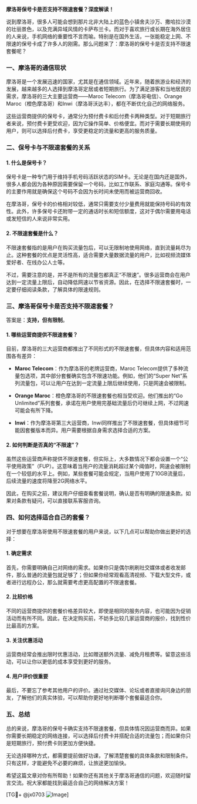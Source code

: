 **摩洛哥保号卡是否支持不限速套餐？深度解读！**

说到摩洛哥，很多人可能会想到那片北非大陆上的蓝色小镇舍夫沙万、撒哈拉沙漠的壮丽景色，以及充满异域风情的卡萨布兰卡。而对于喜欢旅行或长期在海外居住的人来说，手机网络的重要性不言而喻。特别是在国外生活，一张能稳定上网、不限速的保号卡成了许多人的刚需。那么问题来了：摩洛哥的保号卡是否支持不限速套餐呢？

### 一、摩洛哥的通信现状

摩洛哥是一个发展迅速的国家，尤其是在通信领域。近年来，随着旅游业和经济的发展，越来越多的人选择到摩洛哥定居或者短期旅行。为了满足游客和当地居民的需求，摩洛哥的三大主要运营商——Maroc Telecom（摩洛哥电信）、Orange Maroc（橙色摩洛哥）和Inwi（摩洛哥沃达丰），都在不断优化自己的网络服务。

这些运营商提供的保号卡，通常分为预付费卡和后付费卡两种类型。对于短期旅行者来说，预付费卡更受欢迎，因为它操作简单、价格便宜。而对于需要长期使用的用户，则可以选择后付费卡，享受更稳定的流量和更高的服务质量。

### 二、保号卡与不限速套餐的关系

#### 1. 什么是保号卡？
保号卡是一种专门用于维持手机号码活跃状态的SIM卡。无论是在国内还是国外，很多人都会因为各种原因需要保留一个号码，比如工作联系、家庭沟通等。保号卡的主要作用就是确保这个号码不会因为长时间未使用而被运营商回收。

在摩洛哥，保号卡的价格相对较低，通常只需要支付少量费用就能保持号码的有效性。此外，许多保号卡还附带一定的通话时长和短信额度，这对于偶尔需要用电话或发短信的人来说非常实用。

#### 2. 不限速套餐是什么？
不限速套餐指的是用户在购买流量包后，可以无限制地使用网络，直到流量耗尽为止。这种套餐的优点是灵活性高，适合需要大量数据流量的用户，比如视频流媒体爱好者、在线办公人士等。

不过，需要注意的是，并不是所有的流量包都真正“不限速”。很多运营商会在用户达到一定流量上限后，自动降低网速以节省资源。因此，在选择不限速套餐时，一定要仔细阅读条款，了解具体的限速规则。

### 三、摩洛哥保号卡是否支持不限速套餐？

答案是：**支持，但有限制**。

#### 1. 哪些运营商提供不限速套餐？
目前，摩洛哥的三大运营商都推出了不同形式的不限速套餐，但具体内容和适用范围各有差异：

- **Maroc Telecom**：作为摩洛哥的老牌运营商，Maroc Telecom提供了多种流量包选项，其中部分套餐确实包含不限速功能。例如，他们的“Super Net”系列流量包，可以让用户在达到一定流量上限后继续使用，只是网速会被限制。
  
- **Orange Maroc**：橙色摩洛哥的不限速套餐也相当受欢迎。他们推出的“Go Unlimited”系列套餐，承诺在用户使用完基础流量后仍可继续上网，不过网速可能会有所下降。

- **Inwi**：作为摩洛哥第三大运营商，Inwi同样推出了不限速套餐，但具体细节可能因套餐版本而异。用户需要根据自身需求选择合适的方案。

#### 2. 如何判断是否真的“不限速”？
虽然这些运营商声称提供不限速套餐，但实际上，大多数情况下都会设置一个“公平使用政策”（FUP）。这意味着当用户的流量消耗超过某个阈值时，网速会被限制在一个较低的水平上。例如，某些套餐可能会规定，当用户使用了10GB流量后，后续流量的速度将降至2G网络水平。

因此，在购买之前，建议用户仔细查看套餐说明，确认是否有明确的限速条款。如果对条款有疑问，可以直接联系客服咨询。

### 四、如何选择适合自己的套餐？

对于想要在摩洛哥使用不限速套餐的用户来说，以下几点可以帮助你做出更好的选择：

#### 1. 确定需求
首先，你需要明确自己对网络的需求。如果你只是偶尔刷刷社交媒体或者收发邮件，那么普通的流量包就足够了；但如果你经常观看高清视频、下载大型文件，或者进行远程办公，那么就需要考虑更高配置的不限速套餐。

#### 2. 比较价格
不同的运营商提供的套餐价格差异较大，即使是相同的服务内容，也可能因为促销活动而有所不同。因此，在决定购买前，不妨多比较几家运营商的报价，找到性价比最高的方案。

#### 3. 关注优惠活动
运营商经常会推出限时优惠活动，比如赠送额外流量、减免月租费等。留意这些活动，可以让你以更低的成本享受到更好的服务。

#### 4. 用户评价很重要
最后，不要忘了参考其他用户的评价。通过社交媒体、论坛或者直接询问身边的朋友，了解他们的真实体验，可以帮助你更好地判断哪个套餐最适合你。

### 五、总结

总的来说，摩洛哥的保号卡确实支持不限速套餐，但具体情况因运营商而异。如果你需要长期稳定的网络连接，可以选择后付费卡并搭配合适的流量包；而如果你只是短期旅行，预付费卡则更加方便快捷。

无论选择哪种方式，都需要提前做好功课，了解清楚套餐的具体条款和限制条件。只有这样，才能避免不必要的麻烦，让旅途更加愉快。

希望这篇文章对你有所帮助！如果你还有其他关于摩洛哥通信的问题，欢迎随时留言交流。祝大家都能找到最适合自己的网络解决方案！

[TG💪+ @jx0703 ![Image](https://github.com/user-attachments/assets/dbca1d08-cadb-493c-b0ec-ad6f7a83f270)]